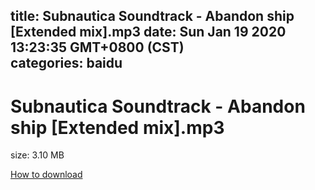 
title: Subnautica Soundtrack - Abandon ship [Extended mix].mp3
date: Sun Jan 19 2020 13:23:35 GMT+0800 (CST)    
categories: baidu
---

# Subnautica Soundtrack - Abandon ship [Extended mix].mp3
size: 3.10 MB
 
 

[How to download](https://bpcam.bemobtrk.com/go/2ceec3aa-1ca2-46d6-b9ff-aaa5c184517c?jno=206)